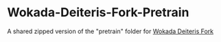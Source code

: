# Wokada-Deiteris-Fork-Pretrain
A shared zipped version of the "pretrain" folder for [Wokada Deiteris Fork](https://github.com/deiteris/voice-changer)
